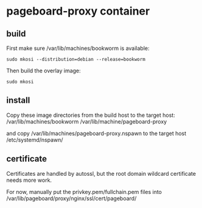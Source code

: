 # pageboard-proxy container

## build

First make sure /var/lib/machines/bookworm is available:

```shell
sudo mkosi --distribution=debian --release=bookworm
```

Then build the overlay image:

```shell
sudo mkosi
```

## install

Copy these image directories from the build host to the target host:
/var/lib/machines/bookworm
/var/lib/machine/pageboard-proxy

and copy
 /var/lib/machines/pageboard-proxy.nspawn
to the target host
 /etc/systemd/nspawn/

## certificate

Certificates are handled by autossl, but the root domain wildcard certificate needs more work.

For now, manually put the privkey.pem/fullchain.pem files into /var/lib/pageboard/proxy/nginx/ssl/cert/pageboard/
